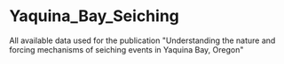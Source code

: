 # Yaquina_Bay_Seiching
All available data used for the publication "Understanding the nature and forcing mechanisms of seiching events in Yaquina Bay, Oregon"
